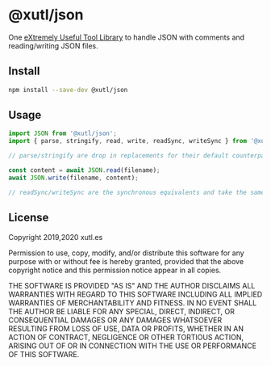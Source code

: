 # @xutl/json

One [eXtremely Useful Tool Library](https://xutl.es) to handle JSON with comments and reading/writing JSON files.

## Install

```bash
npm install --save-dev @xutl/json
```

## Usage

```typescript
import JSON from '@xutl/json';
import { parse, stringify, read, write, readSync, writeSync } from '@xutl/json'; // alternative

// parse/stringify are drop in replacements for their default counterparts excpet they allow comments.

const content = await JSON.read(filename);
await JSON.write(filename, content);

// readSync/writeSync are the synchronous equivalents and take the same arguments
```

## License

Copyright 2019,2020 xutl.es

Permission to use, copy, modify, and/or distribute this software for any purpose with or without fee is hereby granted, provided that the above copyright notice and this permission notice appear in all copies.

THE SOFTWARE IS PROVIDED "AS IS" AND THE AUTHOR DISCLAIMS ALL WARRANTIES WITH REGARD TO THIS SOFTWARE INCLUDING ALL IMPLIED WARRANTIES OF MERCHANTABILITY AND FITNESS. IN NO EVENT SHALL THE AUTHOR BE LIABLE FOR ANY SPECIAL, DIRECT, INDIRECT, OR CONSEQUENTIAL DAMAGES OR ANY DAMAGES WHATSOEVER RESULTING FROM LOSS OF USE, DATA OR PROFITS, WHETHER IN AN ACTION OF CONTRACT, NEGLIGENCE OR OTHER TORTIOUS ACTION, ARISING OUT OF OR IN CONNECTION WITH THE USE OR PERFORMANCE OF THIS SOFTWARE.
